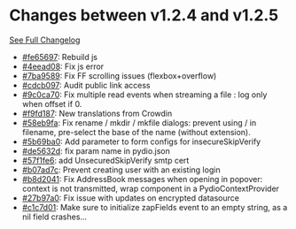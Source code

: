 # Changes between v1.2.4 and v1.2.5

[See Full Changelog](https://github.com/pydio/cells/compare/v1.2.4...v1.2.5)

- [#fe65697](https://github.com/pydio/cells/commit/fe6569779816b5202a4b8aab6081ea22983cadaf): Rebuild js
- [#4eead08](https://github.com/pydio/cells/commit/4eead08d023b2970ec1700f1e0b35590a85b455d): Fix js error
- [#7ba9589](https://github.com/pydio/cells/commit/7ba95893ce6743aae7f14486e60e1f009af71ffe): Fix FF scrolling issues (flexbox+overflow)
- [#cdcb097](https://github.com/pydio/cells/commit/cdcb097b6ccdfea2a1271ae74fd44ea2fb1f0d35): Audit public link access
- [#9c0ca70](https://github.com/pydio/cells/commit/9c0ca70178105d9addd2072b61c4ae5a00260e9c): Fix multiple read events when streaming a file : log only when offset if 0.
- [#f9fd187](https://github.com/pydio/cells/commit/f9fd18720e858d982faacba0eb6554ef5a878416): New translations from Crowdin
- [#58eb9fa](https://github.com/pydio/cells/commit/58eb9fad25868c70f1e64be7d267b62ab8154d66): Fix rename / mkdir / mkfile dialogs: prevent using / in filename, pre-select the base of the name (without extension).
- [#5b69ba0](https://github.com/pydio/cells/commit/5b69ba07e6f53ca22c853bd6a8872a335e83c762): Add parameter to form configs for insecureSkipVerify
- [#de5632d](https://github.com/pydio/cells/commit/de5632d03c9792be2bc117df0b9033971d0c0cc4): fix param name in pydio.json
- [#57f1fe6](https://github.com/pydio/cells/commit/57f1fe66b66d9abeab83398fa3557259ce58354d): add UnsecuredSkipVerify smtp cert
- [#b07ad7c](https://github.com/pydio/cells/commit/b07ad7c497ddcf279eab602229a506e1c761e76b): Prevent creating user with an existing login
- [#b8d2041](https://github.com/pydio/cells/commit/b8d204117cd2f5e52fee0a959f83542c6fc0fcb0): Fix AddressBook messages when opening in popover: context is not transmitted, wrap component in a PydioContextProvider
- [#27b97a0](https://github.com/pydio/cells/commit/27b97a0221a7246f0b8c72d9a5bb52608c6197aa): Fix issue with updates on encrypted datasource
- [#c1c7d01](https://github.com/pydio/cells/commit/c1c7d017e672dc4d1986bc1f3423367f96e01661): Make sure to initialize zapFields event to an empty string, as a nil field crashes...
